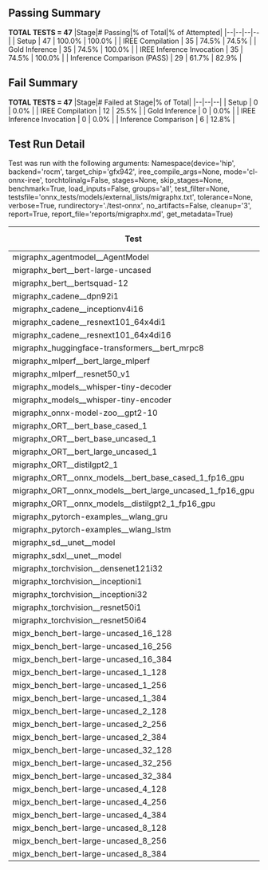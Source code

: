## Passing Summary

**TOTAL TESTS = 47**
|Stage|# Passing|% of Total|% of Attempted|
|--|--|--|--|
| Setup | 47 | 100.0% | 100.0% |
| IREE Compilation | 35 | 74.5% | 74.5% |
| Gold Inference | 35 | 74.5% | 100.0% |
| IREE Inference Invocation | 35 | 74.5% | 100.0% |
| Inference Comparison (PASS) | 29 | 61.7% | 82.9% |
## Fail Summary

**TOTAL TESTS = 47**
|Stage|# Failed at Stage|% of Total|
|--|--|--|
| Setup | 0 | 0.0% |
| IREE Compilation | 12 | 25.5% |
| Gold Inference | 0 | 0.0% |
| IREE Inference Invocation | 0 | 0.0% |
| Inference Comparison | 6 | 12.8% |
## Test Run Detail
Test was run with the following arguments:
Namespace(device='hip', backend='rocm', target_chip='gfx942', iree_compile_args=None, mode='cl-onnx-iree', torchtolinalg=False, stages=None, skip_stages=None, benchmark=True, load_inputs=False, groups='all', test_filter=None, testsfile='onnx_tests/models/external_lists/migraphx.txt', tolerance=None, verbose=True, rundirectory='./test-onnx', no_artifacts=False, cleanup='3', report=True, report_file='reports/migraphx.md', get_metadata=True)

| Test | Exit Status | Mean Benchmark Time (ms) | Notes |
|--|--|--|--|
| migraphx_agentmodel__AgentModel | Numerics | 1.954184441480188 | |
| migraphx_bert__bert-large-uncased | PASS | 18.990510785197085 | |
| migraphx_bert__bertsquad-12 | compilation | None | |
| migraphx_cadene__dpn92i1 | compilation | None | |
| migraphx_cadene__inceptionv4i16 | compilation | None | |
| migraphx_cadene__resnext101_64x4di1 | compilation | None | |
| migraphx_cadene__resnext101_64x4di16 | compilation | None | |
| migraphx_huggingface-transformers__bert_mrpc8 | PASS | 7.084771866211668 | |
| migraphx_mlperf__bert_large_mlperf | Numerics | 27.90704175519446 | |
| migraphx_mlperf__resnet50_v1 | PASS | 4.802893256854222 | |
| migraphx_models__whisper-tiny-decoder | PASS | 43.8046906516926 | |
| migraphx_models__whisper-tiny-encoder | Numerics | 45.74160975559304 | |
| migraphx_onnx-model-zoo__gpt2-10 | compilation | None | |
| migraphx_ORT__bert_base_cased_1 | PASS | 108.95294553068067 | |
| migraphx_ORT__bert_base_uncased_1 | PASS | 109.5655451903844 | |
| migraphx_ORT__bert_large_uncased_1 | PASS | 461.7839771284101 | |
| migraphx_ORT__distilgpt2_1 | PASS | 59.98669654945843 | |
| migraphx_ORT__onnx_models__bert_base_cased_1_fp16_gpu | Numerics | 61.66624805579582 | |
| migraphx_ORT__onnx_models__bert_large_uncased_1_fp16_gpu | Numerics | 242.02170312249413 | |
| migraphx_ORT__onnx_models__distilgpt2_1_fp16_gpu | Numerics | 35.31971294820929 | |
| migraphx_pytorch-examples__wlang_gru | PASS | 17.470075192977674 | |
| migraphx_pytorch-examples__wlang_lstm | PASS | 9.666586817937892 | |
| migraphx_sd__unet__model | import_model | None | |
| migraphx_sdxl__unet__model | import_model | None | |
| migraphx_torchvision__densenet121i32 | compilation | None | |
| migraphx_torchvision__inceptioni1 | PASS | 4.907303148368265 | |
| migraphx_torchvision__inceptioni32 | compilation | None | |
| migraphx_torchvision__resnet50i1 | compilation | None | |
| migraphx_torchvision__resnet50i64 | compilation | None | |
| migx_bench_bert-large-uncased_16_128 | PASS | 32.28770498412124 | |
| migx_bench_bert-large-uncased_16_256 | PASS | 53.53665669472554 | |
| migx_bench_bert-large-uncased_16_384 | PASS | 68.87334809483339 | |
| migx_bench_bert-large-uncased_1_128 | PASS | 12.479736762368619 | |
| migx_bench_bert-large-uncased_1_256 | PASS | 12.43508897915112 | |
| migx_bench_bert-large-uncased_1_384 | PASS | 19.201693437607574 | |
| migx_bench_bert-large-uncased_2_128 | PASS | 12.899419187890066 | |
| migx_bench_bert-large-uncased_2_256 | PASS | 13.430059832992415 | |
| migx_bench_bert-large-uncased_2_384 | PASS | 20.895032886662246 | |
| migx_bench_bert-large-uncased_32_128 | PASS | 66.1772996024934 | |
| migx_bench_bert-large-uncased_32_256 | PASS | 97.69611194774153 | |
| migx_bench_bert-large-uncased_32_384 | PASS | 137.6436516099299 | |
| migx_bench_bert-large-uncased_4_128 | PASS | 14.442419418653307 | |
| migx_bench_bert-large-uncased_4_256 | PASS | 16.922888269308633 | |
| migx_bench_bert-large-uncased_4_384 | PASS | 25.017407747717304 | |
| migx_bench_bert-large-uncased_8_128 | PASS | 19.071904496658963 | |
| migx_bench_bert-large-uncased_8_256 | PASS | 27.38520537968725 | |
| migx_bench_bert-large-uncased_8_384 | PASS | 76.04144323893166 | |
